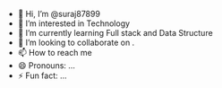 - 👋 Hi, I’m @suraj87899
- 👀 I’m interested in Technology 
- 🌱 I’m currently learning Full stack and Data Structure
- 💞️ I’m looking to collaborate on .
- 📫 How to reach me 
- 😄 Pronouns: ...
- ⚡ Fun fact: ...

<!---
suraj87899/suraj87899 is a ✨ special ✨ repository because its `README.md` (this file) appears on your GitHub profile.
You can click the Preview link to take a look at your changes.
--->
